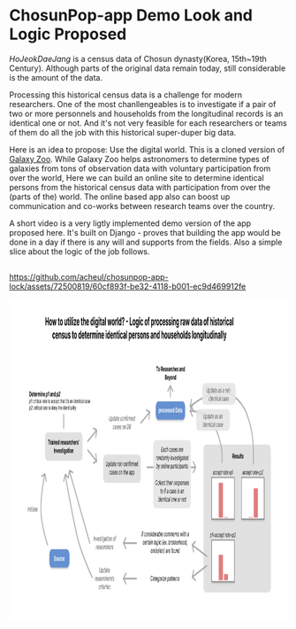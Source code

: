 # ChosunPop-app Demo Look and Logic Proposed
*HoJeokDaeJang* is a census data of Chosun dynasty(Korea, 15th~19th Century). Although parts of the original data remain today, still considerable is the amount of the data.

Processing this historical census data is a challenge for modern researchers. One of the most chanllengeables is to investigate if a pair of two or more personnels and households from the longitudinal records is an identical one or not. And it's not very feasible for each researchers or teams of them do all the job with this historical super-duper big data.

Here is an idea to propose: Use the digital world. This is a cloned version of [Galaxy Zoo](https://en.wikipedia.org/wiki/Galaxy_Zoo). While Galaxy Zoo helps astronomers to determine types of galaxies from tons of observation data with voluntary participation from over the world, Here we can build an online site to determine identical persons from the historical census data with participation from over the (parts of the) world. The online based app also can boost up communication and co-works between research teams over the country.

A short video is a very ligtly implemented demo version of the app proposed here. It's built on Django - proves that building the app would be done in a day if there is any will and supports from the fields. Also a simple slice about the logic of the job follows.


##
https://github.com/acheul/chosunpop-app-lock/assets/72500819/60cf893f-be32-4118-b001-ec9d469912fe


<img src="./looks/logic.png" width="1075px" height="584px" title="logic">